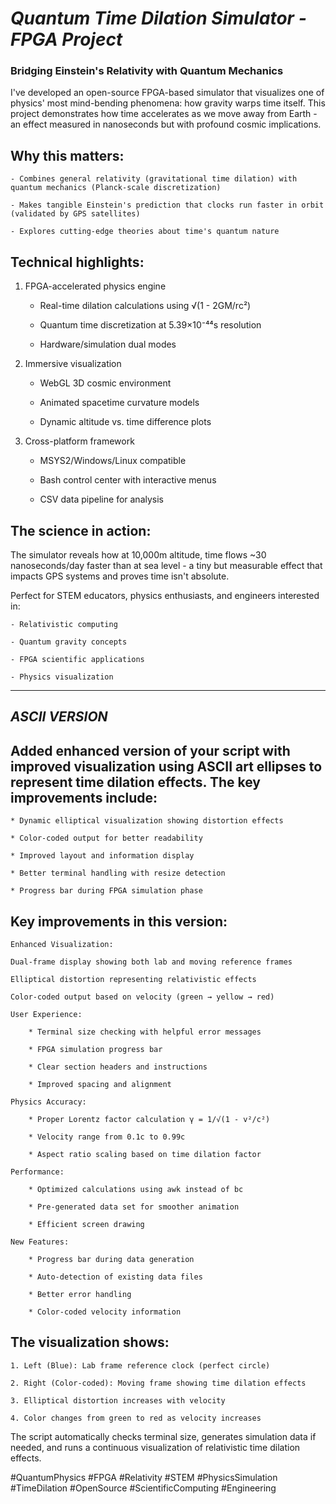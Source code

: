 # ___Quantum Time Dilation Simulator - FPGA Project___

### Bridging Einstein's Relativity with Quantum Mechanics

I've developed an open-source FPGA-based simulator that visualizes one of physics' most mind-bending phenomena: how gravity warps time itself. This project demonstrates how time accelerates as we move away from Earth - an effect measured in nanoseconds but with profound cosmic implications.

## Why this matters:

    - Combines general relativity (gravitational time dilation) with quantum mechanics (Planck-scale discretization)

    - Makes tangible Einstein's prediction that clocks run faster in orbit (validated by GPS satellites)

    - Explores cutting-edge theories about time's quantum nature

## Technical highlights:

1. FPGA-accelerated physics engine

   - Real-time dilation calculations using √(1 - 2GM/rc²)

   - Quantum time discretization at 5.39×10⁻⁴⁴s resolution

   - Hardware/simulation dual modes

2. Immersive visualization

    - WebGL 3D cosmic environment

    - Animated spacetime curvature models

    - Dynamic altitude vs. time difference plots

3. Cross-platform framework

    - MSYS2/Windows/Linux compatible

    - Bash control center with interactive menus

    - CSV data pipeline for analysis

## The science in action:

The simulator reveals how at 10,000m altitude, time flows ~30 nanoseconds/day faster than at sea level - a tiny but measurable effect that impacts GPS systems and proves time isn't absolute.

Perfect for STEM educators, physics enthusiasts, and engineers interested in:

    - Relativistic computing

    - Quantum gravity concepts

    - FPGA scientific applications

    - Physics visualization

----------------------------------
___ASCII VERSION___
----------------------------------

## Added enhanced version of your script with improved visualization using ASCII art ellipses to represent time dilation effects. The key improvements include:

    * Dynamic elliptical visualization showing distortion effects

    * Color-coded output for better readability

    * Improved layout and information display

    * Better terminal handling with resize detection

    * Progress bar during FPGA simulation phase

## Key improvements in this version:

    Enhanced Visualization:

    Dual-frame display showing both lab and moving reference frames

    Elliptical distortion representing relativistic effects

    Color-coded output based on velocity (green → yellow → red)

    User Experience:

        * Terminal size checking with helpful error messages

        * FPGA simulation progress bar

        * Clear section headers and instructions

        * Improved spacing and alignment

    Physics Accuracy:

        * Proper Lorentz factor calculation γ = 1/√(1 - v²/c²)

        * Velocity range from 0.1c to 0.99c

        * Aspect ratio scaling based on time dilation factor

    Performance:

        * Optimized calculations using awk instead of bc

        * Pre-generated data set for smoother animation

        * Efficient screen drawing

    New Features:

        * Progress bar during data generation

        * Auto-detection of existing data files

        * Better error handling

        * Color-coded velocity information

## The visualization shows:

    1. Left (Blue): Lab frame reference clock (perfect circle)

    2. Right (Color-coded): Moving frame showing time dilation effects

    3. Elliptical distortion increases with velocity

    4. Color changes from green to red as velocity increases

The script automatically checks terminal size, generates simulation data if needed, and runs a continuous visualization of relativistic time dilation effects.



#QuantumPhysics #FPGA #Relativity #STEM #PhysicsSimulation #TimeDilation #OpenSource #ScientificComputing #Engineering
